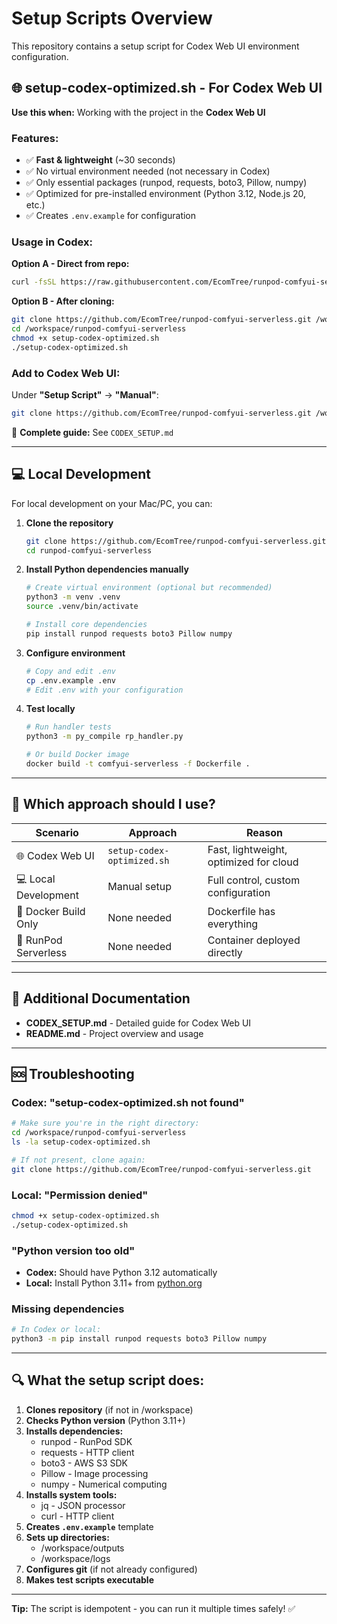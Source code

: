 # Setup Scripts Overview

This repository contains a setup script for Codex Web UI environment configuration.

## 🌐 setup-codex-optimized.sh - For Codex Web UI

**Use this when:** Working with the project in the **Codex Web UI**

### Features:
- ✅ **Fast & lightweight** (~30 seconds)
- ✅ No virtual environment needed (not necessary in Codex)
- ✅ Only essential packages (runpod, requests, boto3, Pillow, numpy)
- ✅ Optimized for pre-installed environment (Python 3.12, Node.js 20, etc.)
- ✅ Creates `.env.example` for configuration

### Usage in Codex:

**Option A - Direct from repo:**
```bash
curl -fsSL https://raw.githubusercontent.com/EcomTree/runpod-comfyui-serverless/main/setup-codex-optimized.sh | bash
```

**Option B - After cloning:**
```bash
git clone https://github.com/EcomTree/runpod-comfyui-serverless.git /workspace/runpod-comfyui-serverless
cd /workspace/runpod-comfyui-serverless
chmod +x setup-codex-optimized.sh
./setup-codex-optimized.sh
```

### Add to Codex Web UI:

Under **"Setup Script"** → **"Manual"**:
```bash
git clone https://github.com/EcomTree/runpod-comfyui-serverless.git /workspace/runpod-comfyui-serverless && cd /workspace/runpod-comfyui-serverless && chmod +x setup-codex-optimized.sh && ./setup-codex-optimized.sh
```

📖 **Complete guide:** See `CODEX_SETUP.md`

---

## 💻 Local Development

For local development on your Mac/PC, you can:

1. **Clone the repository**
   ```bash
   git clone https://github.com/EcomTree/runpod-comfyui-serverless.git
   cd runpod-comfyui-serverless
   ```

2. **Install Python dependencies manually**
   ```bash
   # Create virtual environment (optional but recommended)
   python3 -m venv .venv
   source .venv/bin/activate
   
   # Install core dependencies
   pip install runpod requests boto3 Pillow numpy
   ```

3. **Configure environment**
   ```bash
   # Copy and edit .env
   cp .env.example .env
   # Edit .env with your configuration
   ```

4. **Test locally**
   ```bash
   # Run handler tests
   python3 -m py_compile rp_handler.py
   
   # Or build Docker image
   docker build -t comfyui-serverless -f Dockerfile .
   ```

---

## 🤔 Which approach should I use?

| Scenario | Approach | Reason |
|----------|----------|--------|
| 🌐 Codex Web UI | `setup-codex-optimized.sh` | Fast, lightweight, optimized for cloud |
| 💻 Local Development | Manual setup | Full control, custom configuration |
| 🐳 Docker Build Only | None needed | Dockerfile has everything |
| 🚀 RunPod Serverless | None needed | Container deployed directly |

---

## 📝 Additional Documentation

- **CODEX_SETUP.md** - Detailed guide for Codex Web UI
- **README.md** - Project overview and usage

---

## 🆘 Troubleshooting

### Codex: "setup-codex-optimized.sh not found"
```bash
# Make sure you're in the right directory:
cd /workspace/runpod-comfyui-serverless
ls -la setup-codex-optimized.sh

# If not present, clone again:
git clone https://github.com/EcomTree/runpod-comfyui-serverless.git
```

### Local: "Permission denied"
```bash
chmod +x setup-codex-optimized.sh
./setup-codex-optimized.sh
```

### "Python version too old"
- **Codex:** Should have Python 3.12 automatically
- **Local:** Install Python 3.11+ from [python.org](https://python.org)

### Missing dependencies
```bash
# In Codex or local:
python3 -m pip install runpod requests boto3 Pillow numpy
```

---

## 🔍 What the setup script does:

1. **Clones repository** (if not in /workspace)
2. **Checks Python version** (Python 3.11+)
3. **Installs dependencies:**
   - runpod - RunPod SDK
   - requests - HTTP client
   - boto3 - AWS S3 SDK
   - Pillow - Image processing
   - numpy - Numerical computing
4. **Installs system tools:**
   - jq - JSON processor
   - curl - HTTP client
5. **Creates `.env.example`** template
6. **Sets up directories:**
   - /workspace/outputs
   - /workspace/logs
7. **Configures git** (if not already configured)
8. **Makes test scripts executable**

---

**Tip:** The script is idempotent - you can run it multiple times safely! ✅
